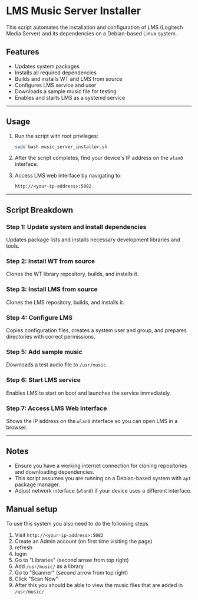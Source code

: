 # LMS Music Server Installer

This script automates the installation and configuration of LMS (Logitech Media Server) and its dependencies on a Debian-based Linux system.

## Features

- Updates system packages
- Installs all required dependencies
- Builds and installs WT and LMS from source
- Configures LMS service and user
- Downloads a sample music file for testing
- Enables and starts LMS as a systemd service

---

## Usage

1. Run the script with root privileges:

    ```bash
    sudo bash music_server_installer.sh
    ```

2. After the script completes, find your device's IP address on the `wlan0` interface.

3. Access LMS web interface by navigating to:

    ```
    http://<your-ip-address>:5082
    ```

---

## Script Breakdown

### Step 1: Update system and install dependencies

Updates package lists and installs necessary development libraries and tools.

### Step 2: Install WT from source

Clones the WT library repository, builds, and installs it.

### Step 3: Install LMS from source

Clones the LMS repository, builds, and installs it.

### Step 4: Configure LMS

Copies configuration files, creates a system user and group, and prepares directories with correct permissions.

### Step 5: Add sample music

Downloads a test audio file to `/usr/music`.

### Step 6: Start LMS service

Enables LMS to start on boot and launches the service immediately.

### Step 7: Access LMS Web Interface

Shows the IP address on the `wlan0` interface so you can open LMS in a browser.

---

## Notes

- Ensure you have a working internet connection for cloning repositories and downloading dependencies.
- This script assumes you are running on a Debian-based system with `apt` package manager.
- Adjust network interface (`wlan0`) if your device uses a different interface.

## Manual setup

To use this system you also need to do the following steps

1. Visit `http://<your-ip-address>:5082`
2. Create an Admin account (on first time visiting the page)
3. refresh
4. login
5. Go to "Libraries" (second arrow from top right)
6. Add `/usr/music/` as a library
7. Go to "Scanner" (second arrow from top right)
8. Click "Scan Now"
9. After this you should be able to view the music files that are added in `/usr/music/`
